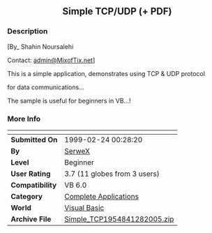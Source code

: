﻿<div align="center">

## Simple TCP/UDP \(\+ PDF\)


</div>

### Description

[By_ Shahin Noursalehi

Contact: admin@MixofTix.net]

This is a simple application, demonstrates using TCP &amp; UDP protocol

for data communications...

The sample is useful for beginners in VB...!
 
### More Info
 


<span>             |<span>
---                |---
**Submitted On**   |1999-02-24 00:28:20
**By**             |[SerweX](https://github.com/Planet-Source-Code/PSCIndex/blob/master/ByAuthor/serwex.md)
**Level**          |Beginner
**User Rating**    |3.7 (11 globes from 3 users)
**Compatibility**  |VB 6\.0
**Category**       |[Complete Applications](https://github.com/Planet-Source-Code/PSCIndex/blob/master/ByCategory/complete-applications__1-27.md)
**World**          |[Visual Basic](https://github.com/Planet-Source-Code/PSCIndex/blob/master/ByWorld/visual-basic.md)
**Archive File**   |[Simple\_TCP1954841282005\.zip](https://github.com/Planet-Source-Code/serwex-simple-tcp-udp-pdf__1-63519/archive/master.zip)








